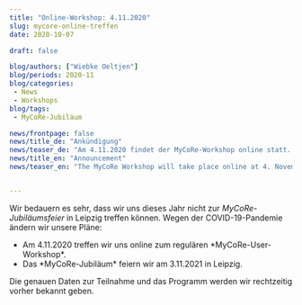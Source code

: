 ```yaml
---
title: "Online-Workshop: 4.11.2020"
slug: mycore-online-treffen
date: 2020-10-07

draft: false

blog/authors: ["Wiebke Oeltjen"]
blog/periods: 2020-11
blog/categories:
 - News
 - Workshops
blog/tags:
 - MyCoRe-Jubiläum

news/frontpage: false
news/title_de: "Ankündigung"
news/teaser_de: "Am 4.11.2020 findet der MyCoRe-Workshop online statt. Die MyCoRe-Jubiläumsfeier wird auf den 3.11.2021 verschoben."
news/title_en: "Announcement"
news/teaser_en: "The MyCoRe Workshop will take place online at 4. November 2020."


---
```


Wir bedauern es sehr, dass wir uns dieses Jahr nicht zur *MyCoRe-Jubiläumsfeier* in Leipzig treffen können. Wegen der COVID-19-Pandemie ändern wir unsere Pläne:
<ul>
	<li>Am 4.11.2020 treffen wir uns online zum regulären *MyCoRe-User-Workshop*.</li>
	<li>Das *MyCoRe-Jubiläum* feiern wir am 3.11.2021 in Leipzig.</li>
</ul>

 <!--more--> 
Die genauen Daten zur Teilnahme und das Programm werden wir rechtzeitig vorher bekannt geben. 
